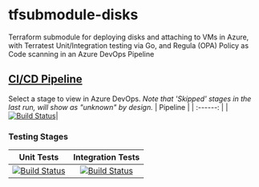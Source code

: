 # tfsubmodule-disks
Terraform submodule for deploying disks and attaching to VMs in Azure, with Terratest Unit/Integration testing via Go, and Regula (OPA) Policy as Code scanning in an Azure DevOps Pipeline
## [CI/CD Pipeline](https://dev.azure.com/wesleytrust/Terraform/_build?definitionId=76)
Select a stage to view in Azure DevOps. *Note that 'Skipped' stages in the last run, will show as "unknown" by design.*
| Pipeline |
| :------: |
|[![Build Status](https://dev.azure.com/wesleytrust/Terraform/_apis/build/status/Modules/Resources/tfsubmodule-disks?repoName=wesley-trust%2Ftfsubmodule-disks&branchName=main)](https://dev.azure.com/wesleytrust/Terraform/_build/latest?definitionId=76&repoName=wesley-trust%2Ftfsubmodule-disks&branchName=main)|
### Testing Stages
| Unit Tests | Integration Tests |
| :--------: | :---------------: |
|    [![Build Status](https://dev.azure.com/wesleytrust/Terraform/_apis/build/status/Modules/Resources/tfsubmodule-disks?repoName=wesley-trust%2Ftfsubmodule-disks&branchName=main&stageName=Unit)](https://dev.azure.com/wesleytrust/Terraform/_build/latest?definitionId=76&repoName=wesley-trust%2Ftfsubmodule-disks&branchName=main)        |          [![Build Status](https://dev.azure.com/wesleytrust/Terraform/_apis/build/status/Modules/Resources/tfsubmodule-disks?repoName=wesley-trust%2Ftfsubmodule-disks&branchName=main&stageName=Integration)](https://dev.azure.com/wesleytrust/Terraform/_build/latest?definitionId=76&repoName=wesley-trust%2Ftfsubmodule-disks&branchName=main)        |